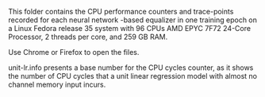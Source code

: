 This folder contains the CPU performance counters and trace-points recorded for each neural network -based equalizer in one training epoch on a Linux Fedora release 35 system with 96 CPUs AMD EPYC 7F72 24-Core Processor, 2 threads per core, and 259 GB RAM.

Use Chrome or Firefox to open the files.

unit-lr.info presents a base number for the CPU cycles counter, as it shows the number of CPU cycles that a unit linear regression model with almost no channel memory input incurs.  
